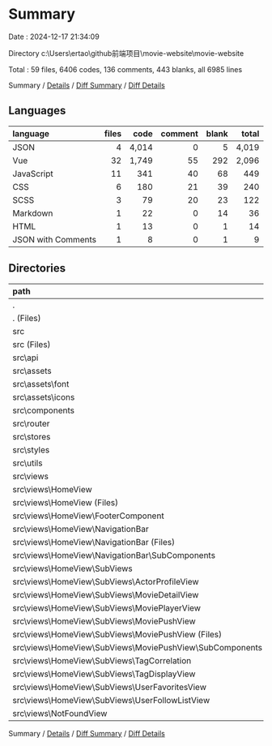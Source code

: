 # Summary

Date : 2024-12-17 21:34:09

Directory c:\\Users\\ertao\\github前端项目\\movie-website\\movie-website

Total : 59 files,  6406 codes, 136 comments, 443 blanks, all 6985 lines

Summary / [Details](details.md) / [Diff Summary](diff.md) / [Diff Details](diff-details.md)

## Languages
| language | files | code | comment | blank | total |
| :--- | ---: | ---: | ---: | ---: | ---: |
| JSON | 4 | 4,014 | 0 | 5 | 4,019 |
| Vue | 32 | 1,749 | 55 | 292 | 2,096 |
| JavaScript | 11 | 341 | 40 | 68 | 449 |
| CSS | 6 | 180 | 21 | 39 | 240 |
| SCSS | 3 | 79 | 20 | 23 | 122 |
| Markdown | 1 | 22 | 0 | 14 | 36 |
| HTML | 1 | 13 | 0 | 1 | 14 |
| JSON with Comments | 1 | 8 | 0 | 1 | 9 |

## Directories
| path | files | code | comment | blank | total |
| :--- | ---: | ---: | ---: | ---: | ---: |
| . | 59 | 6,406 | 136 | 443 | 6,985 |
| . (Files) | 8 | 4,076 | 2 | 27 | 4,105 |
| src | 51 | 2,330 | 134 | 416 | 2,880 |
| src (Files) | 2 | 18 | 0 | 11 | 29 |
| src\\api | 2 | 58 | 9 | 15 | 82 |
| src\\assets | 4 | 79 | 1 | 17 | 97 |
| src\\assets\\font | 1 | 4 | 0 | 1 | 5 |
| src\\assets\\icons | 3 | 75 | 1 | 16 | 92 |
| src\\components | 8 | 713 | 38 | 106 | 857 |
| src\\router | 1 | 54 | 0 | 3 | 57 |
| src\\stores | 2 | 66 | 2 | 12 | 80 |
| src\\styles | 7 | 197 | 40 | 46 | 283 |
| src\\utils | 2 | 116 | 27 | 25 | 168 |
| src\\views | 23 | 1,029 | 17 | 181 | 1,227 |
| src\\views\\HomeView | 22 | 1,021 | 17 | 175 | 1,213 |
| src\\views\\HomeView (Files) | 1 | 83 | 17 | 21 | 121 |
| src\\views\\HomeView\\FooterComponent | 1 | 9 | 0 | 5 | 14 |
| src\\views\\HomeView\\NavigationBar | 6 | 236 | 0 | 30 | 266 |
| src\\views\\HomeView\\NavigationBar (Files) | 1 | 37 | 0 | 5 | 42 |
| src\\views\\HomeView\\NavigationBar\\SubComponents | 5 | 199 | 0 | 25 | 224 |
| src\\views\\HomeView\\SubViews | 14 | 693 | 0 | 119 | 812 |
| src\\views\\HomeView\\SubViews\\ActorProfileView | 1 | 9 | 0 | 5 | 14 |
| src\\views\\HomeView\\SubViews\\MovieDetailView | 1 | 137 | 0 | 19 | 156 |
| src\\views\\HomeView\\SubViews\\MoviePlayerView | 1 | 9 | 0 | 5 | 14 |
| src\\views\\HomeView\\SubViews\\MoviePushView | 7 | 465 | 0 | 69 | 534 |
| src\\views\\HomeView\\SubViews\\MoviePushView (Files) | 1 | 114 | 0 | 10 | 124 |
| src\\views\\HomeView\\SubViews\\MoviePushView\\SubComponents | 6 | 351 | 0 | 59 | 410 |
| src\\views\\HomeView\\SubViews\\TagCorrelation | 1 | 9 | 0 | 5 | 14 |
| src\\views\\HomeView\\SubViews\\TagDisplayView | 1 | 47 | 0 | 5 | 52 |
| src\\views\\HomeView\\SubViews\\UserFavoritesView | 1 | 8 | 0 | 6 | 14 |
| src\\views\\HomeView\\SubViews\\UserFollowListView | 1 | 9 | 0 | 5 | 14 |
| src\\views\\NotFoundView | 1 | 8 | 0 | 6 | 14 |

Summary / [Details](details.md) / [Diff Summary](diff.md) / [Diff Details](diff-details.md)